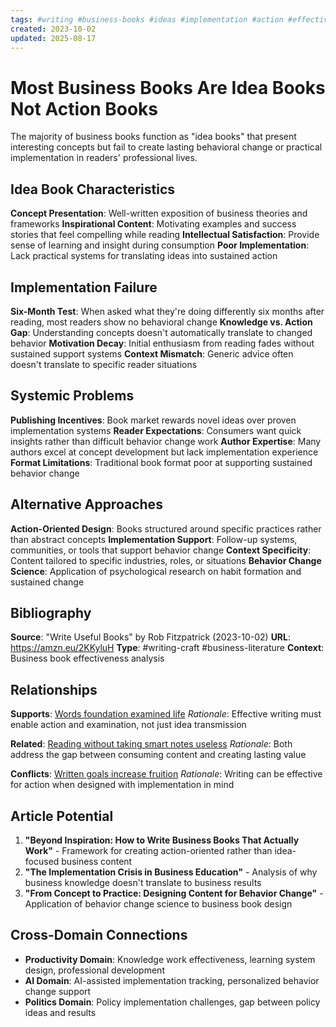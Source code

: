```yaml
---
tags: #writing #business-books #ideas #implementation #action #effectiveness
created: 2023-10-02
updated: 2025-08-17
---
```


# Most Business Books Are Idea Books Not Action Books

The majority of business books function as "idea books" that present interesting concepts but fail to create lasting behavioral change or practical implementation in readers' professional lives.

## Idea Book Characteristics

**Concept Presentation**: Well-written exposition of business theories and frameworks
**Inspirational Content**: Motivating examples and success stories that feel compelling while reading
**Intellectual Satisfaction**: Provide sense of learning and insight during consumption
**Poor Implementation**: Lack practical systems for translating ideas into sustained action

## Implementation Failure

**Six-Month Test**: When asked what they're doing differently six months after reading, most readers show no behavioral change
**Knowledge vs. Action Gap**: Understanding concepts doesn't automatically translate to changed behavior
**Motivation Decay**: Initial enthusiasm from reading fades without sustained support systems
**Context Mismatch**: Generic advice often doesn't translate to specific reader situations

## Systemic Problems

**Publishing Incentives**: Book market rewards novel ideas over proven implementation systems
**Reader Expectations**: Consumers want quick insights rather than difficult behavior change work
**Author Expertise**: Many authors excel at concept development but lack implementation experience
**Format Limitations**: Traditional book format poor at supporting sustained behavior change

## Alternative Approaches

**Action-Oriented Design**: Books structured around specific practices rather than abstract concepts
**Implementation Support**: Follow-up systems, communities, or tools that support behavior change
**Context Specificity**: Content tailored to specific industries, roles, or situations
**Behavior Change Science**: Application of psychological research on habit formation and sustained change

## Bibliography

**Source**: "Write Useful Books" by Rob Fitzpatrick (2023-10-02)
**URL**: https://amzn.eu/2KKyluH
**Type**: #writing-craft #business-literature
**Context**: Business book effectiveness analysis

## Relationships

**Supports**: [Words foundation examined life](writing-words-foundation-examined.md)
*Rationale*: Effective writing must enable action and examination, not just idea transmission

**Related**: [Reading without taking smart notes useless](productivity-reading-smart-notes.md)
*Rationale*: Both address the gap between consuming content and creating lasting value

**Conflicts**: [Written goals increase fruition](productivity-written-goals-increase.md)
*Rationale*: Writing can be effective for action when designed with implementation in mind

## Article Potential

1. **"Beyond Inspiration: How to Write Business Books That Actually Work"** - Framework for creating action-oriented rather than idea-focused business content
2. **"The Implementation Crisis in Business Education"** - Analysis of why business knowledge doesn't translate to business results
3. **"From Concept to Practice: Designing Content for Behavior Change"** - Application of behavior change science to business book design

## Cross-Domain Connections

- **Productivity Domain**: Knowledge work effectiveness, learning system design, professional development
- **AI Domain**: AI-assisted implementation tracking, personalized behavior change support
- **Politics Domain**: Policy implementation challenges, gap between policy ideas and results